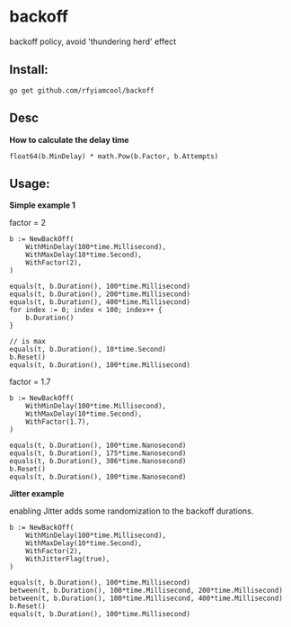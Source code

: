 # backoff

backoff policy, avoid 'thundering herd' effect

## Install:

```
go get github.com/rfyiamcool/backoff
```

## Desc

**How to calculate the delay time**

```
float64(b.MinDelay) * math.Pow(b.Factor, b.Attempts)
```

## Usage:

**Simple example 1**

factor = 2

```
b := NewBackOff(
    WithMinDelay(100*time.Millisecond),
    WithMaxDelay(10*time.Second),
    WithFactor(2),
)

equals(t, b.Duration(), 100*time.Millisecond)
equals(t, b.Duration(), 200*time.Millisecond)
equals(t, b.Duration(), 400*time.Millisecond)
for index := 0; index < 100; index++ {
    b.Duration()
}

// is max
equals(t, b.Duration(), 10*time.Second)
b.Reset()
equals(t, b.Duration(), 100*time.Millisecond)
```

factor = 1.7

```
b := NewBackOff(
    WithMinDelay(100*time.Millisecond),
    WithMaxDelay(10*time.Second),
    WithFactor(1.7),
)

equals(t, b.Duration(), 100*time.Nanosecond)
equals(t, b.Duration(), 175*time.Nanosecond)
equals(t, b.Duration(), 306*time.Nanosecond)
b.Reset()
equals(t, b.Duration(), 100*time.Nanosecond)
```

**Jitter example**

enabling Jitter adds some randomization to the backoff durations.

```
b := NewBackOff(
    WithMinDelay(100*time.Millisecond),
    WithMaxDelay(10*time.Second),
    WithFactor(2),
    WithJitterFlag(true),
)

equals(t, b.Duration(), 100*time.Millisecond)
between(t, b.Duration(), 100*time.Millisecond, 200*time.Millisecond)
between(t, b.Duration(), 100*time.Millisecond, 400*time.Millisecond)
b.Reset()
equals(t, b.Duration(), 100*time.Millisecond)
```